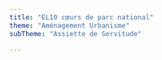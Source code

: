 ```yaml
---
title: "EL10 cœurs de parc national"
theme: "Aménagement Urbanisme"
subTheme: "Assiette de Servitude"

---
```

